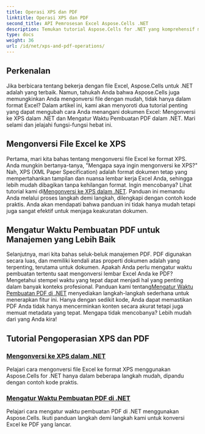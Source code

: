 ```yaml
---
title: Operasi XPS dan PDF
linktitle: Operasi XPS dan PDF
second_title: API Pemrosesan Excel Aspose.Cells .NET
description: Temukan tutorial Aspose.Cells for .NET yang komprehensif mengenai operasi XPS dan PDF untuk menyederhanakan konversi file Anda.
type: docs
weight: 36
url: /id/net/xps-and-pdf-operations/
---
```

## Perkenalan

Jika berbicara tentang bekerja dengan file Excel, Aspose.Cells untuk .NET adalah yang terbaik. Namun, tahukah Anda bahwa Aspose.Cells juga memungkinkan Anda mengonversi file dengan mudah, tidak hanya dalam format Excel? Dalam artikel ini, kami akan menyoroti dua tutorial penting yang dapat mengubah cara Anda menangani dokumen Excel: Mengonversi ke XPS dalam .NET dan Mengatur Waktu Pembuatan PDF dalam .NET. Mari selami dan jelajahi fungsi-fungsi hebat ini. 

## Mengonversi File Excel ke XPS

Pertama, mari kita bahas tentang mengonversi file Excel ke format XPS. Anda mungkin bertanya-tanya, "Mengapa saya ingin mengonversi ke XPS?" Nah, XPS (XML Paper Specification) adalah format dokumen tetap yang mempertahankan tampilan dan nuansa lembar kerja Excel Anda, sehingga lebih mudah dibagikan tanpa kehilangan format. Ingin mencobanya? Lihat tutorial kami di[Mengonversi ke XPS dalam .NET](./converting-to-xps/). Panduan ini memandu Anda melalui proses langkah demi langkah, dilengkapi dengan contoh kode praktis. Anda akan mendapati bahwa panduan ini tidak hanya mudah tetapi juga sangat efektif untuk menjaga keakuratan dokumen.

## Mengatur Waktu Pembuatan PDF untuk Manajemen yang Lebih Baik

 Selanjutnya, mari kita bahas seluk-beluk manajemen PDF. PDF digunakan secara luas, dan memiliki kendali atas properti dokumen adalah yang terpenting, terutama untuk dokumen. Apakah Anda perlu mengatur waktu pembuatan tertentu saat mengonversi lembar Excel Anda ke PDF? Mengetahui stempel waktu yang tepat dapat menjadi hal yang penting dalam banyak konteks profesional. Panduan kami tentang[Mengatur Waktu Pembuatan PDF di .NET](./setting-pdf-creation-time/) menyediakan langkah-langkah sederhana untuk menerapkan fitur ini. Hanya dengan sedikit kode, Anda dapat memastikan PDF Anda tidak hanya mencerminkan konten secara akurat tetapi juga memuat metadata yang tepat. Mengapa tidak mencobanya? Lebih mudah dari yang Anda kira!

## Tutorial Pengoperasian XPS dan PDF
### [Mengonversi ke XPS dalam .NET](./converting-to-xps/)
Pelajari cara mengonversi file Excel ke format XPS menggunakan Aspose.Cells for .NET hanya dalam beberapa langkah mudah, dipandu dengan contoh kode praktis.
### [Mengatur Waktu Pembuatan PDF di .NET](./setting-pdf-creation-time/)
Pelajari cara mengatur waktu pembuatan PDF di .NET menggunakan Aspose.Cells. Ikuti panduan langkah demi langkah kami untuk konversi Excel ke PDF yang lancar.